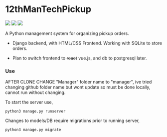 # 12thManTechPickup

![](https://img.shields.io/badge/Python-3776AB?style=for-the-badge&logo=python&logoColor=white)
![](https://img.shields.io/badge/Django-092E20?style=for-the-badge&logo=django&logoColor=white)
![](https://img.shields.io/badge/SQLite-07405E?style=for-the-badge&logo=sqlite&logoColor=white)

A Python management system for organizing pickup orders.

- Django backend, with HTML/CSS Frontend. Working with SQLite to store orders. 

- Plan to switch frontend to ~~react~~ vue.js, and db to postgresql later.

### Use

AFTER CLONE CHANGE "Manager" folder name to "manager", ive tried changing github folder name but wont update so must be done locally, cannot run without changing.

To start the server use,

    python3 manage.py runserver

Changes to models/DB require migrations prior to running server,
    
    python3 manage.py migrate


    
